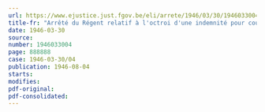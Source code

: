 ```yaml
---
url: https://www.ejustice.just.fgov.be/eli/arrete/1946/03/30/1946033004/justel
title-fr: "Arrêté du Régent relatif à l'octroi d'une indemnité pour couvrir les frais du transfert des corps des victimes de la guerre"
date: 1946-03-30
source:
number: 1946033004
page: 888888
case: 1946-03-30/04
publication: 1946-08-04
starts:
modifies:
pdf-original:
pdf-consolidated:
---
```


